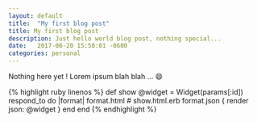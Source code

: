 ```yaml
---
layout: default
title:  "My first blog post"
title: My first blog post
description: Just hello world blog post, nothing special...
date:   2017-06-20 15:50:01 -0600
categories: personal
---
```


Nothing here yet ! Lorem ipsum blah blah ... :smile:

{% highlight ruby linenos %}
def show
  @widget = Widget(params[:id])
  respond_to do |format|
    format.html # show.html.erb
    format.json { render json: @widget }
  end
end
{% endhighlight %}
